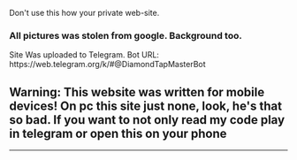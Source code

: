 Don't use this how your private web-site.

<h3>All pictures was stolen from google. Background too.</h3>

<p>Site Was uploaded to Telegram. Bot URL: https://web.telegram.org/k/#@DiamondTapMasterBot</p>

<h2>Warning: This website was written for mobile devices! On pc this site just none, look, he's that so bad. If you want to not only read my code play in telegram or open this on your phone</h1>
<hr>

